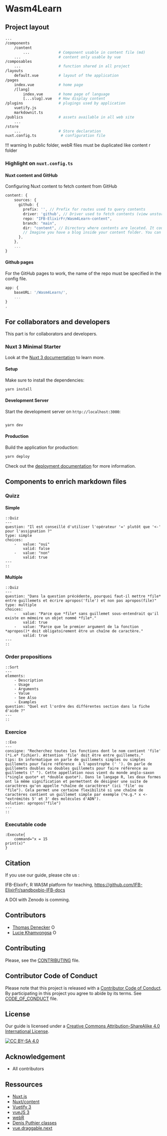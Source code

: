 # Wasm4Learn

## Project layout

```bash
...
/components
    /content
        ...             # Component usable in content file (md)
    ...                 # content only usable by vue
/composables
    ...                 # function shared in all project
/layouts
    default.vue         # layout of the application
/pages
    index.vue           # home page
    /[lang]
        index.vue       # home page of language
        [...slug].vue   # How display content
/plugins                # plugings used by application
    vuetify.js
    markdownit.ts
/publics                # assets available in all web site
    ... 
/store
    ...                 # Store declaration
nuxt.config.ts           # configuration file
```

!!! warning
    In public folder, webR files must be duplicated like content r folder

### Highlight on `nuxt.config.ts`

#### Nuxt content and GitHub

Configuring Nuxt content to fetch content from GitHub

```ts
content: {
    sources: {
      github: {
        prefix: '', // Prefix for routes used to query contents
        driver: 'github', // Driver used to fetch contents (view unstorage documentation)
        repo: "IFB-ElixirFr/Wasm4Learn-content",
        branch: "main",
        dir: "content", // Directory where contents are located. It could be a subdirectory of the repository.
        // Imagine you have a blog inside your content folder. You can set this option to `content/blog` with the prefix option to `/blog` to avoid conflicts with local files.
      },
    },
    ...
}
```

#### Github pages

For the GitHub pages to work, the name of the repo must be specified in the config file.

```ts
app: {
    baseURL: '/Wasm4Learn/',
    ...
}
,
```

## For collaborators and developers

This part is for collaborators and developers.

### Nuxt 3 Minimal Starter

Look at the [Nuxt 3 documentation](https://nuxt.com/docs/getting-started/introduction) to learn more.

#### Setup

Make sure to install the dependencies:

```bash
yarn install
```

#### Development Server

Start the development server on `http://localhost:3000`:

```bash

yarn dev
```

#### Production

Build the application for production:

```bash
yarn deploy
```

Check out the [deployment documentation](https://nuxt.com/docs/getting-started/deployment) for more information.

## Components to enrich markdown files

### Quizz 
#### Simple

```
::Quiz
---
question: "Il est conseillé d'utiliser l'opérateur '=' plutôt que '<-' pour l'assignation ?"
type: simple
choices:
    -   value: "oui"
        valid: false
    -   value: "non"
        valid: true
---
::
```

#### Multiple

```
::Quiz
---
question: "Dans la question précédente, pourquoi faut-il mettre *file* entre guillemets et écrire apropos('file') et non pas apropos(file)"
type: multiple
choices:
    -   value: "Parce que *file* sans guillemet sous-entendrait qu'il existe en mémoire un objet nommé *file*."
        valid: true
    -   value: "Parce que le premier argument de la fonction *apropos()* doit obligatoirement être un chaîne de caractère."
        valid: true
---
::
```

### Order propositions

```
::Sort
---
elements:
    - Description
    - Usage
    - Arguments
    - Value
    - See Also
    - Examples
question: "Quel est l'ordre des différentes section dans la fiche d'aide ?"
---
::
```

### Exercice

```
::Exo
---
consigne: "Recherchez toutes les fonctions dont le nom contient 'file' (*i.e* fichier). Attention 'file' doit être entre guillemets."
tips: En informatique on parle de guillemets simples ou simples guillemets pour faire référence  à l'apostrophe (' '). On parle de guillemets doubles ou doubles guillemets pour faire référence au guillemets (" "). Cette appellation nous vient du monde anglo-saxon (*single quote* et *double quote*). Dans le langage R, les deux formes ont la même signification et permettent de désigner une suite de caractères qu'on appelle *chaîne de caractères* (ici 'file' ou "file"). Cela permet une certaine flexibilité si une chaîne de caractères contient un guillemet simple par exemple (*e.g.* x <- "extrémités 5' et 3' des molécules d'ADN").
solution: apropos("file")
---
::
```

### Executable code

```
:Execute{
    command="x = 15
print(x)"
}
```

## Citation

If you use our guide, please cite us :

IFB-ElixirFr, R WASM platform for teaching, https://github.com/IFB-ElixirFr/sandboxbio-IFB-docs

A DOI with Zenodo is comming.

## Contributors

* [Thomas Denecker](https://github.com/thomasdenecker) <a itemprop="sameAs" content="https://orcid.org/0000-0003-1421-7641" href="https://orcid.org/0000-0003-1421-7641" target="orcid.widget" rel="noopener noreferrer" style="vertical-align:top;"><img src="https://orcid.org/sites/default/files/images/orcid_16x16.png" style="width:1em;margin-right:.5em;" alt="ORCID iD icon"></a>
* [Lucie Khamvongsa](https://github.com/lkhamvongsa) <a itemprop="sameAs" content="https://orcid.org/0000-0002-1194-0546" href="https://orcid.org/0000-0002-1194-0546" target="orcid.widget" rel="noopener noreferrer" style="vertical-align:top;"><img src="https://orcid.org/sites/default/files/images/orcid_16x16.png" style="width:1em;margin-right:.5em;" alt="ORCID iD icon"></a>

## Contributing
Please, see the [CONTRIBUTING](CONTRIBUTING.md) file.

## Contributor Code of Conduct
Please note that this project is released with a [Contributor Code of Conduct](https://www.contributor-covenant.org/). By participating in this project you agree to abide by its terms. See [CODE_OF_CONDUCT](code_of_conduct.md) file.

## License

Our guide is licensed under a [Creative Commons Attribution-ShareAlike 4.0 International License](https://creativecommons.org/licenses/by-sa/4.0/legalcode).

[![CC BY-SA 4.0][cc-by-sa-image]][cc-by-sa]

[cc-by-sa]: http://creativecommons.org/licenses/by-sa/4.0/
[cc-by-sa-image]: https://licensebuttons.net/l/by-sa/4.0/88x31.png
[cc-by-sa-shield]: https://img.shields.io/badge/License-CC%20BY--SA%204.0-lightgrey.svg

## Acknowledgement

* All contributors

## Ressources

* [Nuxt.js](https://nuxt.com/)
* [Nuxt/content](https://content.nuxtjs.org/)
* [Vuetify 3](https://vuetifyjs.com/en/)
* [vueJS 3](https://vuejs.org/)
* [webR](https://docs.r-wasm.org/webr/latest/)
* [Denis Puthier classes]()
* [vue.draggable.next](https://github.com/SortableJS/vue.draggable.next)
